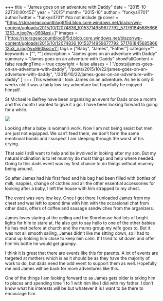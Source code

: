 +++
title = "James goes on an adventure with Daddy"
date = "2015-10-22T20:00:45Z"
year = "2015"
month= "2015-10"
author = "funkysi1701"
authorTwitter = "funkysi1701" #do not include @
cover = "https://storageaccountblog9f5d.blob.core.windows.net/blazor/wp-content/uploads/2015/10/12074836_10153714959677792_5717618456858661253_n.jpg?w=960&ssl=1"
images = ['https://storageaccountblog9f5d.blob.core.windows.net/blazor/wp-content/uploads/2015/10/12074836_10153714959677792_5717618456858661253_n.jpg?w=960&ssl=1']
tags = ["Baby", "James", "Father"]
category=""
keywords = ["", ""]
description =  "James goes on an adventure with Daddy"
summary = "James goes on an adventure with Daddy"
showFullContent = false
readingTime = true
copyright = false
aliases = [
    "/posts/james-goes-on-an-adventure-with-daddy",
    "/posts/2015/10/22/james-goes-on-an-adventure-with-daddy",
    "/2015/10/22/james-goes-on-an-adventure-with-daddy"
]
+++
This weekend I took James on an adventure. As he is only 8 weeks old it was a fairly low key adventure but hopefully he enjoyed himself.

St Michael le Belfrey have been organizing an event for Dads once a month and this month I wanted to give it a go. I have been looking forward to going for a while.

![](https://storageaccountblog9f5d.blob.core.windows.net/blazor/wp-content/uploads/2015/10/12074836_10153714959677792_5717618456858661253_n.jpg?w=960&ssl=1)

Looking after a baby is woman’s work. Now I am not being sexist but men are just not equipped. We can’t feed them, we don’t form the same emotional bonds and I suspect I am sleeping through the worst of his crying.

That said I still want to help and be involved in looking after my son. But my natural inclination is to let mummy do most things and help where needed. Going to this dads event was my first chance to do things without mummy being around.

So after James had his first feed and his bag had been filled with bottles of milk, nappies, change of clothes and all the other essential accessories for looking after a baby, I left the house with him strapped to my chest.

The event was very low key. Once I got there I unloaded James from my chest and was left to spend time with him with the occasional chat from other dads, offers of coffee and sausage sandwiches from the organizers.

James loves staring at the ceiling and the Storehouse had lots of bright lights for him to stare at. He also got to say hello to one of the other babies he has met before at church and the mums group my wife goes to. But it was not all smooth sailing, James didn’t like me sitting down, so I had to stand up holding him close to keep him calm. If I tried to sit down and offer him his bottle he would get grumpy.

I think it is great that there are events like this for parents. A lot of events are targeted at mothers which is as it should be as they have the majority of work to do, but dads need the odd event to support them as well. Hopefully me and James will be back for more adventures like this.

One of the things I am looking forward to as James gets older is taking him to places and spending time 1 to 1 with him like I did with my father. I don’t know what his interests will be but whatever it is I want to be there to encourage him.